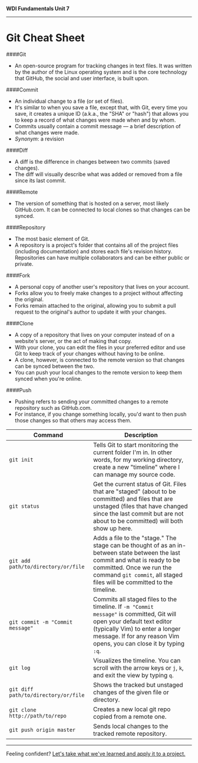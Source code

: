 **WDI Fundamentals Unit 7**

---

# Git Cheat Sheet

####Git
* An open-source program for tracking changes in text files. It was written by the author of the Linux operating system and is the core technology that GitHub, the social and user interface, is built upon.

####Commit
* An individual change to a file (or set of files).
* It's similar to when you save a file, except that, with Git, every time you save, it creates a unique ID (a.k.a., the "SHA" or "hash") that allows you to keep a record of what changes were made when and by whom.
* Commits usually contain a commit message — a brief description of what changes were made.
* *Synonym*: a revision

####Diff
* A diff is the difference in changes between two commits (saved changes).
* The diff will visually describe what was added or removed from a file since its last commit.

####Remote
* The version of something that is hosted on a server, most likely GitHub.com. It can be connected to local clones so that changes can be synced.

####Repository
* The most basic element of Git.
* A repository is a project's folder that contains all of the project files (including documentation) and stores each file's revision history. Repositories can have multiple collaborators and can be either public or private.

####Fork
* A personal copy of another user's repository that lives on your account.
* Forks allow you to freely make changes to a project without affecting the original.
* Forks remain attached to the original, allowing you to submit a pull request to the original's author to update it with your changes.

####Clone
* A copy of a repository that lives on your computer instead of on a website's server, or the act of making that copy.
* With your clone, you can edit the files in your preferred editor and use Git to keep track of your changes without having to be online.
* A clone, however, is connected to the remote version so that changes can be synced between the two.
* You can push your local changes to the remote version to keep them synced when you're online.

####Push
* Pushing refers to sending your committed changes to a remote repository such as GitHub.com.
* For instance, if you change something locally, you'd want to then push those changes so that others may access them.


Command                                    | Description
---                                        | ---
`git init`                                 | Tells Git to start monitoring the current folder I'm in. In other words, for my working directory, create a new "timeline" where I can manage my source code.
`git status`                               | Get the current status of Git. Files that are "staged" (about to be committed) and files that are unstaged (files that have changed since the last commit but are not about to be committed) will both show up here.
`git add path/to/directory/or/file`        | Adds a file to the "stage." The stage can be thought of as an in-between state between the last commit and what is ready to be committed. Once we run the command `git commit`, all staged files will be committed to the timeline.
<code>git commit -m "Commit message"</code>| Commits all staged files to the timeline. If <code>-m "Commit message"</code> is committed, Git will open your default text editor (typically Vim) to enter a longer message. If for any reason Vim opens, you can close it by typing `:q`.
`git log`                                  | Visualizes the timeline. You can scroll with the arrow keys or `j`, `k`, and exit the view by typing `q`.
`git diff path/to/directory/or/file`       | Shows the tracked but unstaged changes of the given file or directory.
`git clone http://path/to/repo`            | Creates a new local git repo copied from a remote one.
`git push origin master`                   | Sends local changes to the tracked remote repository.

---

Feeling confident? [Let's take what we've learned and apply it to a project.](09_assessment.md)
